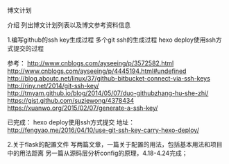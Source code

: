 博文计划

介绍
列出博文计划列表以及博文参考资料信息

1.编写github的ssh key生成过程
    多个git ssh的生成过程
    hexo deploy使用ssh方式提交的过程

参考：
http://www.cnblogs.com/ayseeing/p/3572582.html
http://www.cnblogs.com/ayseeing/p/4445194.html#undefined
http://blog.aboutc.net/linux/37/github-bitbucket-connect-via-ssh-keys
http://riny.net/2014/git-ssh-key/
http://tmyam.github.io/blog/2014/05/07/duo-githubzhang-hu-she-zhi/
https://gist.github.com/suziewong/4378434
https://xuanwo.org/2015/02/07/generate-a-ssh-key/

已完成：
hexo deploy使用ssh方式提交
    地址：http://fengyao.me/2016/04/10/use-git-ssh-key-carry-hexo-deploy/

2.关于flask的配置文件
    写两篇文章，一篇关于配置的用法，包括基本用法和项目中的用法距离
                另一篇从源码层分析config的原理，4.18-4.24完成；